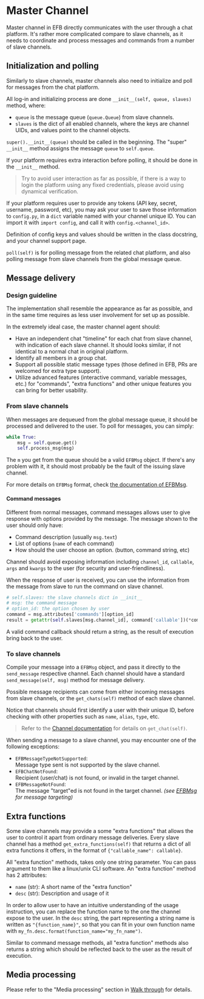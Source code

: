 # Master Channel

Master channel in EFB directly communicates with the user through a chat platform. It's rather more complicated compare to slave channels, as it needs to coordinate and process messages and commands from a number of slave channels.

## Initialization and polling
Similarly to slave channels, master channels also need to initialize and poll for messages from the chat platform.

All log-in and initializing process are done `__init__(self, queue, slaves)` method, where:
* `queue` is the message queue (`queue.Queue`) from slave channels.
* `slaves` is the dict of all enabled channels, where the keys are channel UIDs, and values point to the channel objects.

`super().__init__(queue)` should be called in the beginning. The "super" `__init__` method assigns the message `queue` to `self.queue`.

If your platform requires extra interaction before polling, it should be done in the `__init__` method.

> Try to avoid user interaction as far as possible, if there is a way to login the platform using any fixed credentials, please avoid using dynamical verification.

If your platform requires user to provide any tokens (API key, secret, username, password, etc), you may ask your user to save those information to `config.py`, in a `dict` variable named with your channel unique ID. You can import it with `import config`, and call it with `config.<channel_id>`.

Definition of config keys and values should be written in the class docstring, and your channel support page.

`poll(self)` is for polling message from the related chat platform, and also polling message from slave channels from the global message queue.

## Message delivery
### Design guideline
The implementation shall resemble the appearance as far as possible, and in the same time requires as less user involvement for set up as possible.

In the extremely ideal case, the master channel agent should:
* Have an independent chat "timeline" for each chat from slave channel, with indication of each slave channel. It should looks similar, if not identical to a normal chat in original platform.
* Identify all members in a group chat.
* Support all possible static message types (those defined in EFB, PRs are welcomed for extra type support).
* Utilize advanced features (interactive command, variable messages, etc.) for "commands", "extra functions" and other unique features you can bring for better usability.

### From slave channels
When messages are dequeued from the global message queue, it should be processed and delivered to the user. To poll for messages, you can simply:

```python
while True:
    msg = self.queue.get()
    self.process_msg(msg)
```

The `m` you get from the queue should be a valid `EFBMsg` object. If there's any problem with it, it should most probably be the fault of the issuing slave channel.

For more details on `EFBMsg` format, check [the documentation of EFBMsg](message.md).

#### Command messages
Different from normal messages, command messages allows user to give response with options provided by the message. The message shown to the user should only have:
* Command description (usually `msg.text`)
* List of options (`name` of each command)
* How should the user choose an option. (button, command string, etc)

Channel should avoid exposing information including `channel_id`, `callable`, `args` and `kwargs` to the user (for security and user-friendliness).

When the response of user is received, you can use the information from the message from slave to run the command on slave channel.

```python
# self.slaves: the slave channels dict in __init__
# msg: the command message
# option_id: the option chosen by user
command = msg.attributes['commands'][option_id]
result = getattr(self.slaves[msg.channel_id], command['callable'])(*command['args'], **command['kwargs'])
```

A valid command callback should return a string, as the result of execution bring back to the user.

### To slave channels
Compile your message into a `EFBMsg` object, and pass it directly to the `send_message` respective channel. Each channel should have a standard `send_message(self, msg)` method for message delivery.

Possible message recipients can come from either incoming messages from slave channels, or the `get_chats(self)` method of each slave channel.

Notice that channels should first identify a user with their unique ID, before checking with other properties such as `name`, `alias`, `type`, etc.

> Refer to the [Channel documentation](channel.md) for details on `get_chat(self)`.

When sending a message to a slave channel, you may encounter one of the following exceptions:
* `EFBMessageTypeNotSupported`:  
  Message type sent is not supported by the slave channel.
* `EFBChatNotFound`:  
  Recipient (user/chat) is not found, or invalid in the target channel.
* `EFBMessageNotFound`:  
  The message "target"ed is not found in the target channel. _(see [EFBMsg](message.md) for message targeting)_

## Extra functions
Some slave channels may provide a some "extra functions" that allows the user to control it apart from ordinary message deliveries. Every slave channel has a method `get_extra_functions(self)` that returns a dict of all extra functions it offers, in the format of `{"callable_name": callable}`.

All "extra function" methods, takes only one string parameter. You can pass argument to them like a linux/unix CLI software. An "extra function" method has 2 attributes:
* `name` (str): A short name of the "extra function"
* `desc` (str): Description and usage of it

In order to allow user to have an intuitive understanding of the usage instruction, you can replace the function name to the one the channel expose to the user. In the `desc` string, the part representing a string name is written as `"{function_name}"`, so that you can fit in your own function name with `my_fn.desc.format(function_name="my_fn_name")`.

Similar to command message methods, all "extra function" methods also returns a string which should be reflected back to the user as the result of execution.

## Media processing
Please refer to the "Media processing" section in [Walk through](workflow.md) for details.

